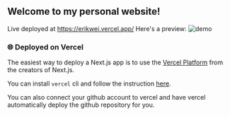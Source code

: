 ## Welcome to my personal website!
Live deployed at https://erikwei.vercel.app/
Here's a preview:
![demo](https://github.com/babyleafy/PersonalWebsite/assets/97144786/3ced95fa-099e-4d4a-808b-86f451b639f6)

### 🌐 Deployed on Vercel
The easiest way to deploy a Next.js app is to use the [Vercel Platform](https://vercel.com/) from the creators of Next.js.

You can install `vercel` cli and follow the instruction [here](https://vercel.com/docs/concepts/deployments/overview).

You can also connect your github account to vercel and have vercel automatically deploy the github repository for you.
